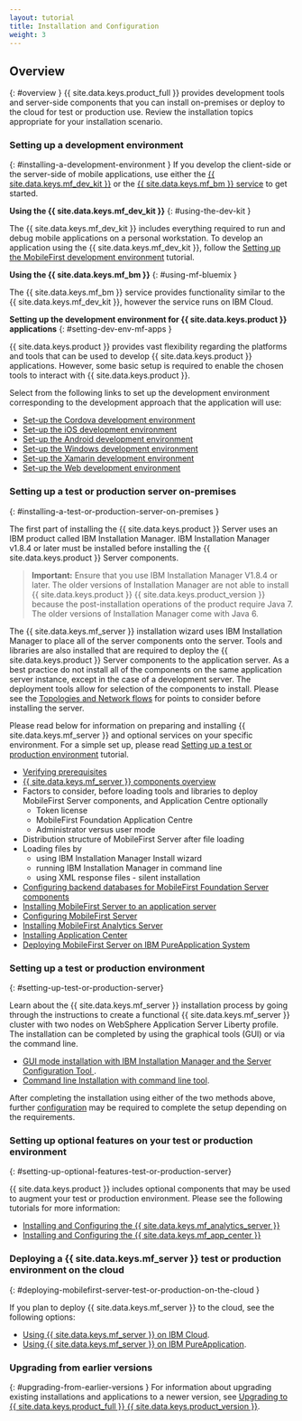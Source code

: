 ```yaml
---
layout: tutorial
title: Installation and Configuration
weight: 3
---
```

<!-- NLS_CHARSET=UTF-8 -->
## Overview
{: #overview }
{{ site.data.keys.product_full }} provides development tools and server-side components that you can install on-premises or deploy to the cloud for test or production use. Review the installation topics appropriate for your installation scenario.

### Setting up a development environment
{: #installing-a-development-environment }
If you develop the client-side or the server-side of mobile applications, use either the [{{ site.data.keys.mf_dev_kit }}](development/mobilefirst/) or the [{{ site.data.keys.mf_bm }} service](../bluemix/using-mobile-foundation) to get started.

**Using the {{ site.data.keys.mf_dev_kit }}**
{: #using-the-dev-kit }

The {{ site.data.keys.mf_dev_kit }} includes everything required to run and debug mobile applications on a personal workstation. To develop an application using the {{ site.data.keys.mf_dev_kit }}, follow the [Setting up the MobileFirst development environment](development/mobilefirst) tutorial.

**Using the {{ site.data.keys.mf_bm }}**
{: #using-mf-bluemix }

The {{ site.data.keys.mf_bm }} service provides functionality similar to the {{ site.data.keys.mf_dev_kit }}, however the service runs on IBM Cloud.

**Setting up the development environment for {{ site.data.keys.product }} applications**
{: #setting-dev-env-mf-apps }

{{ site.data.keys.product }} provides vast flexibility regarding the platforms and tools that can be used to develop {{ site.data.keys.product }} applications. However, some basic setup is required to enable the chosen tools to interact with {{ site.data.keys.product }}.  

Select from the following links to set up the development environment corresponding to the development approach that the application will use:

* [Set-up the Cordova development environment](development/cordova)
* [Set-up the iOS development environment](development/ios)
* [Set-up the Android development environment](development/android)
* [Set-up the Windows development environment](development/windows)
* [Set-up the Xamarin development environment](development/xamarin)
* [Set-up the Web development environment](development/web)

### Setting up a test or production server on-premises
{: #installing-a-test-or-production-server-on-premises }

The first part of installing the {{ site.data.keys.product }} Server uses an IBM product called IBM Installation Manager. IBM Installation Manager v1.8.4 or later must be installed before installing the {{ site.data.keys.product }} Server components.

> **Important:** Ensure that you use IBM Installation Manager V1.8.4 or later. The older versions of Installation Manager are not able to install {{ site.data.keys.product }} {{ site.data.keys.product_version }} because the post-installation operations of the product require Java 7. The older versions of Installation Manager come with Java 6.

The {{ site.data.keys.mf_server }} installation wizard uses IBM Installation Manager to place all of the server components onto the server.  Tools and libraries are also installed that are required to deploy the {{ site.data.keys.product }} Server components to the application server.  As a best practice do not install all of the components on the same application server instance, except in the case of a development server. The deployment tools allow for selection of the components to install.  Please see the [Topologies and Network flows](production/prod-env/topologies) for points to consider before installing the server.

Please read below for information on preparing and installing {{ site.data.keys.mf_server }} and optional services on your specific environment. For a simple set up, please read [Setting up a test or production environment](production) tutorial.

* [Verifying prerequisites](production/prod-env/prereqs)
* [{{ site.data.keys.mf_server }} components overview](production/prod-env/topologies)
* Factors to consider, before loading tools and libraries to deploy MobileFirst Server components, and Application Centre optionally
  * Token license
  * MobileFirst Foundation Application Centre
  * Administrator versus user mode
* Distribution structure of MobileFirst Server after file loading
* Loading files by
  * using IBM Installation Manager Install wizard
  * running IBM Installation Manager in command line
  * using XML response files - silent installation
* [Configuring backend databases for MobileFirst Foundation Server components](production/prod-env/databases)
* [Installing MobileFirst Server to an application server](production/prod-env/appserver)
* [Configuring MobileFirst Server](production/server-configuration)
* [Installing MobileFirst Analytics Server](production/analytics/installation)
* [Installing Application Center](production/appcenter)
* [Deploying MobileFirst Server on IBM PureApplication System](production/pure-application)

### Setting up a test or production environment
{: #setting-up-test-or-production-server}

Learn about the {{ site.data.keys.mf_server }} installation process by going through the instructions to create a functional {{ site.data.keys.mf_server }} cluster with two nodes on WebSphere Application Server Liberty profile. The installation can be completed by using the graphical tools (GUI) or via the command line.

* [GUI mode installation with IBM Installation Manager and the Server Configuration Tool ](production/simple-install/tutorials/graphical-mode).
* [Command line Installation with command line tool](production/simple-install/tutorials/command-line).

After completing the installation using either of the two methods above, further [configuration](production/server-configuration) may be required to complete the setup depending on the requirements.

### Setting up optional features on your test or production environment
{: #setting-up-optional-features-test-or-production-server}

{{ site.data.keys.product }} includes optional components that may be used to augment your test or production environment.  Please see the following tutorials for more information:

* [Installing and Configuring the {{ site.data.keys.mf_analytics_server }}](production/analytics/installation/)
* [Installing and Configuring the {{ site.data.keys.mf_app_center }}](production/appcenter)

### Deploying a {{ site.data.keys.mf_server }} test or production environment on the cloud
{: #deploying-mobilefirst-server-test-or-production-on-the-cloud }

If you plan to deploy {{ site.data.keys.mf_server }} to the cloud, see the following options:

* [Using {{ site.data.keys.mf_server }} on IBM Cloud](../bluemix).
* [Using {{ site.data.keys.mf_server }} on IBM PureApplication](production/pure-application).

### Upgrading from earlier versions
{: #upgrading-from-earlier-versions }
For information about upgrading existing installations and applications to a newer version, see [Upgrading to {{ site.data.keys.product_full }} {{ site.data.keys.product_version }}](../all-tutorials/#upgrading_to_current_version).
